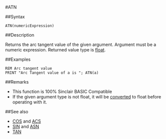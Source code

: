 #ATN

##Syntax

```
ATN(numericExpression)
```
 

##Description

Returns the arc tangent value of the given argument.
Argument must be a numeric expression. Returned value type is [float](types#float.md).

##Examples

```
REM Arc tangent value
PRINT "Arc Tangent value of a is "; ATN(a)
```

##Remarks

*  This function is 100% Sinclair BASIC Compatible
*  If the given argument type is not float, it will be [converted](cast.md) to float before operating with it.

##See also

* [COS](acs.md) and [ACS](asn.md)
* [SIN](sin.md) and [ASN](asn.md)
* [TAN](tan.md)
